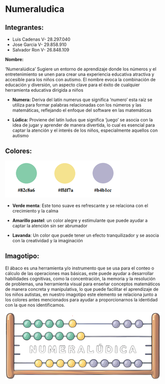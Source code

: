 # Numeraludica

## Integrantes:
- Luis Cadenas V- 28.297.040
- Jose Garcia V- 29.858.910
- Salvador Ron V- 26.848.109

**Nombre:**

‘Numeralúdica’ Sugiere un entorno de aprendizaje donde los números y el entretenimiento
se unen para crear una experiencia educativa atractiva y accesible para los niños con autismo.
El nombre evoca la combinación de educación y diversión, un aspecto clave para el éxito de
cualquier herramienta educativa dirigida a niños

- **Numera:** Deriva del latín numerus que significa ‘numero’ esta raíz se utiliza para
formar palabras relacionadas con los números y las matemáticas, reflejando el
enfoque del software en las matemáticas

- **Lúdica:** Proviene del latín ludus que significa ‘juego’ se asocia con la idea de jugar
y aprender de manera divertida, lo cual es esencial para captar la atención y el interés
de los niños, especialmente aquellos con autismo

## Colores:
![colores](./src/assets/colors.png "Title")

- **Verde menta**: Este tono suave es refrescante y se relaciona con el crecimiento y la
calma

- **Amarillo pastel**: un color alegre y estimulante que puede ayudar a captar la atención
sin ser abrumador

- **Lavanda**: Un color que puede tener un efecto tranquilizador y se asocia con la
creatividad y la imaginación

## Imagotipo:

El ábaco es una herramienta y/o instrumento que se usa para el conteo o cálculo de
las operaciones mas básicas, este puede ayudar a desarrollar habilidades cognitivas, como la
concentración, la memoria y la resolución de problemas, una herramienta visual para enseñar
conceptos matemáticos de manera concreta y manipulativa, lo que puede facilitar el
aprendizaje de los niños autistas, en nuestro imagotipo este elemento se relaciona junto a los
colores antes mencionados para ayudar a proporcionarnos la identidad con la que nos
identificamos.

![logo](./src/assets/logo.png "Title")
